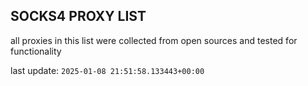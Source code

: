 ## SOCKS4 PROXY LIST

all proxies in this list were collected from open sources and tested for functionality

last update: `2025-01-08 21:51:58.133443+00:00`